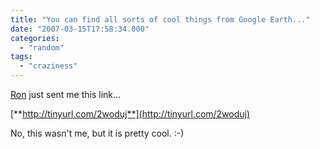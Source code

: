 ```yaml
---
title: "You can find all sorts of cool things from Google Earth..."
date: "2007-03-15T17:58:34.000"
categories: 
  - "random"
tags: 
  - "craziness"
---
```


[Ron](http://www.moreron.com) just sent me this link...

[**http://tinyurl.com/2woduj**](http://tinyurl.com/2woduj)

No, this wasn't me, but it is pretty cool. :-)
